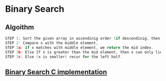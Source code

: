 # Binary Search

## Algoithm
```c
STEP 1: Sort the given array in ascendinig order (if descendinig, then change accordingly the 3b and 3c steps)
STEP 2: Compare x with the middle element, 
STEP 3a: if x matches with middle element, we return the mid index.
STEP 3b: Else If x is greater than the mid element, then x can only lie in right half subarray after the mid element. So we recur for right half.
STEP 3c: Else (x is smaller) recur for the left half.
```

## [Binary Search C implementation](binary.c)
